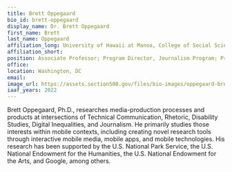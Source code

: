 ```yaml
---
title: Brett Oppegaard
bio_id: brett-oppegaard
display_name: Dr. Brett Oppegaard
first_name: Brett
last_name: Oppegaard
affiliation_long: University of Hawaii at Manoa, College of Social Science, School of Communication and Information
affiliation_short: 
position: Associate Professor; Program Director, Journalism Program; Principal Investigator, The UniDescription Project
office: 
location: Washington, DC
email: 
image_url: https://assets.section508.gov/files/bio-images/oppegaard-brett.png
iaaf_years: 2022
---
```

Brett Oppegaard, Ph.D., researches media-production processes and products at intersections of Technical Communication, Rhetoric, Disability Studies, Digital Inequalities, and Journalism. He primarily studies those interests within mobile contexts, including creating novel research tools through interactive mobile media, mobile apps, and mobile technologies. His research has been supported by the U.S. National Park Service, the U.S. National Endowment for the Humanities, the U.S. National Endowment for the Arts, and Google, among others.